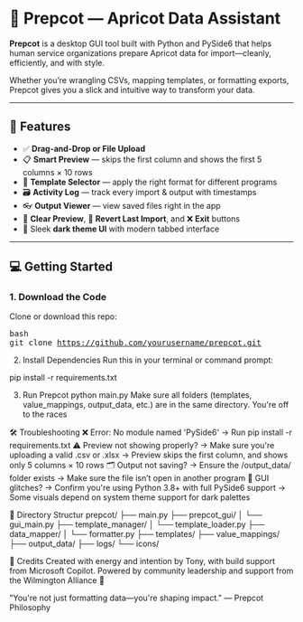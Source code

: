 # 🧃 Prepcot — Apricot Data Assistant

**Prepcot** is a desktop GUI tool built with Python and PySide6 that helps human service organizations prepare Apricot data for import—cleanly, efficiently, and with style.

Whether you’re wrangling CSVs, mapping templates, or formatting exports, Prepcot gives you a slick and intuitive way to transform your data.

---

## 🎯 Features

- ✅ **Drag-and-Drop or File Upload**
- 📋 **Smart Preview** — skips the first column and shows the first 5 columns × 10 rows
- 🧩 **Template Selector** — apply the right format for different programs
- 🗃️ **Activity Log** — track every import & output with timestamps
- 👓 **Output Viewer** — view saved files right in the app
- 🧹 **Clear Preview**, 🔁 **Revert Last Import**, and ❌ **Exit** buttons
- 🖤 Sleek **dark theme UI** with modern tabbed interface

---

## 💻 Getting Started

### 1. **Download the Code**

Clone or download this repo:

<tt>bash<br>
git clone https://github.com/yourusername/prepcot.git</tt>

2. Install Dependencies
Run this in your terminal or command prompt:

pip install -r requirements.txt

3. Run Prepcot
python main.py
Make sure all folders (templates, value_mappings, output_data, etc.) are in the same directory. You're off to the races

🛠️ Troubleshooting
❌ Error: No module named 'PySide6'
→ Run pip install -r requirements.txt
⚠️ Preview not showing properly?
→ Make sure you're uploading a valid .csv or .xlsx
→ Preview skips the first column, and shows only 5 columns × 10 rows
🗂 Output not saving?
→ Ensure the /output_data/ folder exists
→ Make sure the file isn’t open in another program
🎨 GUI glitches?
→ Confirm you're using Python 3.8+ with full PySide6 support
→ Some visuals depend on system theme support for dark palettes

📁 Directory Structur
prepcot/
├── main.py
├── prepcot_gui/
│   └── gui_main.py
├── template_manager/
│   └── template_loader.py
├── data_mapper/
│   └── formatter.py
├── templates/
├── value_mappings/
├── output_data/
├── logs/
└── icons/

🤝 Credits
Created with energy and intention by Tony, with build support from Microsoft Copilot.
Powered by community leadership and support from the Wilmington Alliance 💼

"You're not just formatting data—you're shaping impact."
— Prepcot Philosophy






